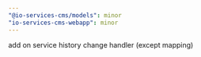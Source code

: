 ```yaml
---
"@io-services-cms/models": minor
"io-services-cms-webapp": minor
---
```


add on service history change handler (except mapping)
